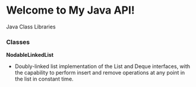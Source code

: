 # Welcome to My Java API!
Java Class Libraries

### Classes 

**NodableLinkedList**
- Doubly-linked list implementation of the List and Deque interfaces, with the capability
to perform insert and remove operations at any point in the list in constant time.
